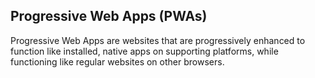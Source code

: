 ## Progressive Web Apps (PWAs)
Progressive Web Apps are websites that are progressively enhanced to function like installed, native apps on supporting platforms, while functioning like regular websites on other browsers.